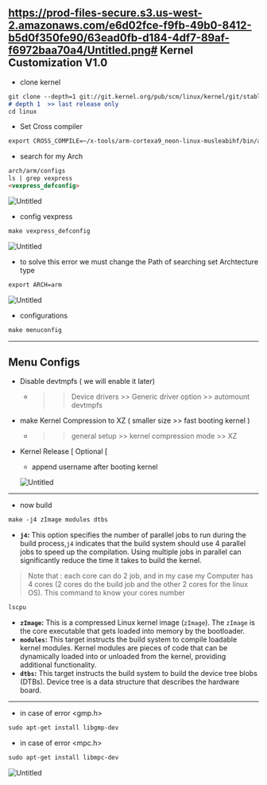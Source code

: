 https://prod-files-secure.s3.us-west-2.amazonaws.com/e6d02fce-f9fb-49b0-8412-b5d0f350fe90/63ead0fb-d184-4df7-89af-f6972baa70a4/Untitled.png# Kernel Customization V1.0
---

- clone kernel

```markdown
git clone --depth=1 git://git.kernel.org/pub/scm/linux/kernel/git/stable/linux.git
# depth 1  >> last release only
cd linux
```

- Set Cross compiler

```markdown
export CROSS_COMPILE=~/x-tools/arm-cortexa9_neon-linux-musleabihf/bin/arm-cortexa9_neon-linux-musleabihf-
```

- search for my Arch

```markdown
arch/arm/configs
ls | grep vexpress
<vexpress_defconfig>
```

![Untitled](https://github.com/Ossa180/Embedded_Linux/blob/main/Linux_Custom/Tasks/kernel_V1.0/Untitled.png)

- config vexpress

```markdown
make vexpress_defconfig
```

![Untitled](https://github.com/Ossa180/Embedded_Linux/blob/main/Linux_Custom/Tasks/kernel_V1.0/Untitled%201.png)

- to solve this error we must change the Path of searching
set Archtecture type

```markdown
export ARCH=arm
```

![Untitled](https://github.com/Ossa180/Embedded_Linux/blob/main/Linux_Custom/Tasks/kernel_V1.0/Untitled%202.png)

- configurations

```markdown
make menuconfig
```

---

## Menu Configs

- Disable devtmpfs ( we will enable it later)
    - >>  Device drivers >> Generic driver option >>  automount devtmpfs
- make Kernel Compression to XZ ( smaller size >> fast booting kernel )
    - >> general setup >> kernel compression mode >>  XZ
- Kernel Release [ Optional [
    - append username after booting kernel
    
    ![Untitled](https://github.com/Ossa180/Embedded_Linux/blob/main/Linux_Custom/Tasks/kernel_V1.0/Untitled%203.png)
    

---

- now build

```markdown
make -j4 zImage modules dtbs
```

- **`j4`:** This option specifies the number of parallel jobs to run during the build process,`j4` indicates that the build system should use 4 parallel jobs to speed up the compilation. Using multiple jobs in parallel can significantly reduce the time it takes to build the kernel.

> Note that : each core can do 2 job, and in my case my Computer has 4 cores (2 cores do the build job and the other 2 cores for the linux OS). This command to know your cores number
> 

```markdown
lscpu
```

- **`zImage`:** This is a compressed Linux kernel image (`zImage`). The `zImage` is the core executable that gets loaded into memory by the bootloader.
- **`modules`:** This target instructs the build system to compile loadable kernel modules. Kernel modules are pieces of code that can be dynamically loaded into or unloaded from the kernel, providing additional functionality.
- **`dtbs`:** This target instructs the build system to build the device tree blobs (DTBs). Device tree is a data structure that describes the hardware board.

---

- in case of error <gmp.h>

```markdown
sudo apt-get install libgmp-dev
```

- in case of error <mpc.h>

```markdown
sudo apt-get install libmpc-dev
```

![Untitled](https://github.com/Ossa180/Embedded_Linux/blob/main/Linux_Custom/Tasks/kernel_V1.0/Untitled%204.png)
